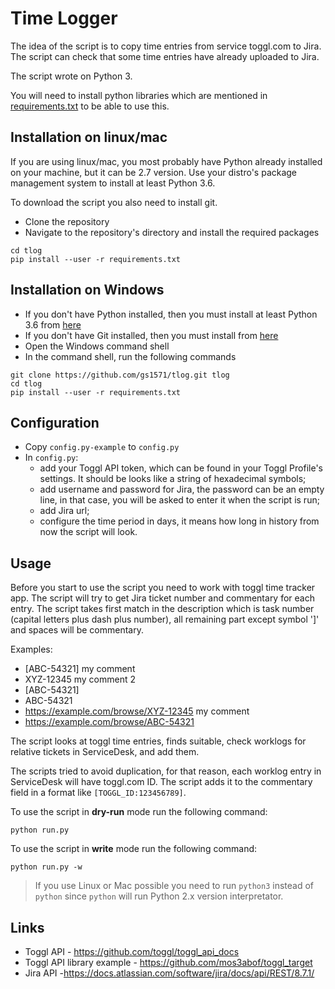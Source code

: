 Time Logger
===========

The idea of the script is to copy time entries from service toggl.com to Jira. The script can check that some time entries have already uploaded to Jira.

The script wrote on Python 3.

You will need to install python libraries which are mentioned in [requirements.txt](requirements.txt) to be able to use this.

Installation on linux/mac
-------------------------

If you are using linux/mac, you most probably have Python already installed on your machine, but it can be 2.7 version.
Use your distro's package management system to install at least Python 3.6.

To download the script you also need to install git.

* Clone the repository
* Navigate to the repository's directory and install the required packages

```
cd tlog
pip install --user -r requirements.txt
```

Installation on Windows
-----------------------

* If you don't have Python installed, then you must install at least Python 3.6 from [here](https://www.python.org/downloads/windows/)
* If you don't have Git installed, then you must install from [here](https://git-scm.com/download/win)
* Open the Windows command shell
* In the command shell, run the following commands

```
git clone https://github.com/gs1571/tlog.git tlog
cd tlog
pip install --user -r requirements.txt
```

Configuration
-------------
* Copy `config.py-example` to `config.py`
* In `config.py`:
  - add your Toggl API token, which can be found in your Toggl Profile's settings. It should be looks like a string of hexadecimal symbols;
  - add username and password for Jira, the password can be an empty line, in that case, you will be asked to enter it when the script is run;
  - add Jira url;
  - configure the time period in days, it means how long in history from now the script will look.

Usage
-----

Before you start to use the script you need to work with toggl time tracker app. The script will try to get Jira ticket number and commentary for each entry. The script takes first match in the description which is task number (capital letters plus dash plus number), all remaining part except symbol ']' and spaces will be commentary.

Examples:
* [ABC-54321] my comment
* XYZ-12345 my comment 2
* [ABC-54321]
* ABC-54321
* https://example.com/browse/XYZ-12345 my comment
* https://example.com/browse/ABC-54321

The script looks at toggl time entries, finds suitable, check worklogs for relative tickets in ServiceDesk, and add them.

The scripts tried to avoid duplication, for that reason, each worklog entry in ServiceDesk will have toggl.com ID. The script adds it to the commentary field in a format like `[TOGGL_ID:123456789]`.

To use the script in **dry-run** mode run the following command:

```
python run.py
```

To use the script in **write** mode run the following command:

```
python run.py -w
```
> If you use Linux or Mac possible you need to run `python3` instead of `python` since `python` will run Python 2.x version interpretator.

Links
-----
* Toggl API - https://github.com/toggl/toggl_api_docs
* Toggl API library example - https://github.com/mos3abof/toggl_target
* Jira API -https://docs.atlassian.com/software/jira/docs/api/REST/8.7.1/
